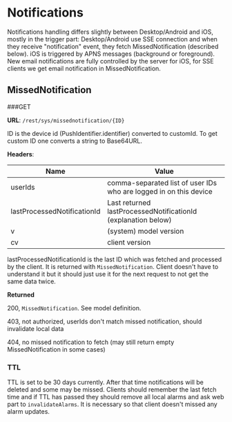 # Notifications

Notifications handling differs slightly between Desktop/Android and iOS, mostly in the
trigger part: Desktop/Android use SSE connection and when they receive "notification" event, they fetch 
MissedNotification (described below). iOS is triggered by APNS messages (background or foreground). New email 
notifications are fully controlled by the server for iOS, for SSE clients we get email notification in 
MissedNotification.

## MissedNotification

###GET

**URL**: `/rest/sys/missednotification/{ID}`

ID is the device id (PushIdentifier.identifier) converted to customId. To get
custom ID one converts a string to Base64URL.

**Headers**:

|Name						|Value
|---------------------------|-----
|userIds					|comma-separated list of user IDs who are logged in on this device
|lastProcessedNotificationId|Last returned lastProcessedNotificationId (explanation below) 
|v							|(system) model version
|cv							|client version

lastProcessedNotificationId is the last ID which was fetched and processed by the client. It is returned with
`MissedNotification`. Client doesn't have to understand it but it should just use it for the next request to not get
the same data twice.

**Returned**

200, `MissedNotification`. See model definition.

403, not authorized, userIds don't match missed notification, should invalidate local data

404, no missed notification to fetch (may still return empty MissedNotification in some cases)

### TTL
TTL is set to be 30 days currently. After that time notifications will be deleted and some may be missed. 
Clients should remember the last fetch time and if TTL has passed they should remove all local alarms and ask web part 
to `invalidateAlarms`. It is necessary so that client doesn't missed any alarm updates.





